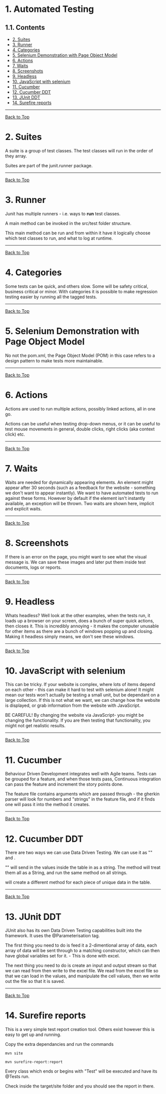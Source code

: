 # 1. Automated Testing
## 1.1. Contents
- [2. Suites](#2-suites)
- [3. Runner](#3-runner)
- [4. Categories](#4-categories)
- [5. Selenium Demonstration with Page Object Model](#5-selenium-demonstration-with-page-object-model)
- [6. Actions](#6-actions)
- [7. Waits](#7-waits)
- [8. Screenshots](#8-screenshots)
- [9. Headless](#9-headless)
- [10. JavaScript with selenium](#10-javascript-with-selenium)
- [11. Cucumber](#11-cucumber)
- [12. Cucumber DDT](#12-cucumber-ddt)
- [13. JUnit DDT](#13-junit-ddt)
- [14. Surefire reports](#14-surefire-reports)
---

[Back to Top](#11-contents)
# 2. Suites
A suite is a group of test classes.
The test classes will run in the order of they array.

Suites are part of the junit.runner package.

---
[Back to Top](#11-contents)
# 3. Runner
Junit has multiple runners - i.e. ways to **run** test classes.

A main method can be invoked in the src/test folder structure.

This main method can be run and from within it have it logically choose which test classes to run, and what to log at runtime.

---
[Back to Top](#11-contents)
# 4. Categories
Some tests can be quick, and others slow. Some will be safety critical, business critical or minor. With categories it is possible to make regression testing easier by running all the tagged tests.

---
[Back to Top](#11-contents)
# 5. Selenium Demonstration with Page Object Model
No not the pom.xml, the Page Object Model (POM) in this case refers to a design pattern to make tests more maintainable.

---
[Back to Top](#11-contents)
# 6. Actions
Actions are used to run multiple actions, possibly linked actions, all in one go.

Actions can be useful when testing drop-down menus, or it can be useful to test mouse movements in general, double clicks, right clicks (aka context click) etc.

---
[Back to Top](#11-contents)
# 7. Waits
Waits are needed for dynamically appearing elements.
An element might appear after 30 seconds (such as a feedback for the website - something we don't want to appear instantly). We want to have automated tests to run against these forms. However by default if the element isn't instantly available, an exception will be thrown. Two waits are shown here, implicit and explicit waits. 

---
[Back to Top](#11-contents)
# 8. Screenshots
If there is an error on the page, you might want to see what the visual message is. We can save these images and later put them inside test documents, logs or reports.

---
[Back to Top](#11-contents)
# 9. Headless
Whats headless? Well look at the other examples, when the tests run, it loads up a browser on your screen, does a bunch of super quick actions, then closes it. This is incredibly annoying - it makes the computer unusable for other items as there are a bunch of windows popping up and closing. Making it headless simply means, we don't see these windows.

---
[Back to Top](#11-contents)
# 10. JavaScript with selenium
This can be tricky. If your website is complex, where lots of items depend on each other - this can make it hard to test with selenium alone! It might mean our tests won't actually be testing a small unit, but be dependant on a large collection. If this is not what we want, we can change how the website is displayed, or grab information from the website with JavaScript.

BE CAREFUL! By changing the website via JavaScript- you might be changing the functionality. If you are then testing that functionality, you might not get realistic results.

---
[Back to Top](#11-contents)
# 11. Cucumber
Behaviour Driven Development integrates well with Agile teams. Tests can be grouped for a feature, and when those tests pass, Continuous integration can pass the feature and increment the story points done.

The feature file contains arguments which are passed through - the gherkin parser will look for numbers and "strings" in the feature file, and if it finds one will pass it into the method it creates.

---
[Back to Top](#11-contents)
# 12. Cucumber DDT
There are two ways we can use Data Driven Testing.
We can use it as "<Key>" and <Key>. 

"<Key>" will send in the values inside the table in as a string. The method will treat them all as a String, and run the same method on all strings.

<Key> will create a different method for each piece of unique data in the table.

---
[Back to Top](#11-contents)
# 13. JUnit DDT
JUnit also has its own Data Driven Testing capabilities built into the framework. It uses the @Parameterisation tag. 

The first thing you need to do is feed it a 2-dimentional array of data, each array of data will be sent through to a matching constructor, which can then have global variables set for it. - This is done with excel.

The next thing you need to do is create an input and output stream so that we can read from then write to the excel file. We read from the excel file so that we can load in the values, and manipulate the cell values, then we write out the file so that it is saved. 

---
[Back to Top](#11-contents)
# 14. Surefire reports
This is a very simple test report creation tool. Others exist however this is easy to get up and running.

Copy the extra dependancies and run the commands

`mvn site`

`mvn surefire-report:report`

Every class which ends or begins with "Test" will be executed and have its @Tests run.

Check inside the target/site folder and you should see the report in there.



